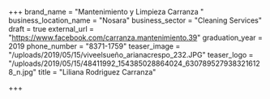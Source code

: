 +++
brand_name = "Mantenimiento y Limpieza Carranza "
business_location_name = "Nosara"
business_sector = "Cleaning Services"
draft = true
external_url = "https://www.facebook.com/carranza.mantenimiento.39"
graduation_year = 2019
phone_number = "8371-1759"
teaser_image = "/uploads/2019/05/15/viveelsueño_arianacrespo_232.JPG"
teaser_logo = "/uploads/2019/05/15/48411992_154385028864024_6307895279383216128_n.jpg"
title = "Liliana Rodriguez Carranza"

+++
